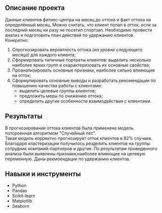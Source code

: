 ## Описание проекта

Данные клиентов фитнес-центра на месяц до оттока и факт оттока на определённый месяц.
Можно считать, что клиент попал в отток, если за последний месяц ни разу не посетил спортзал.
Необходимо провести анализ и подготовить план действий по удержанию клиентов.  
Конкретно:
1. Спрогнозировать вероятность оттока *(на уровне следующего месяца)* для каждого клиента;
2. Сформировать типичные портреты клиентов: выделить несколько наиболее ярких групп и охарактеризовать их основные свойства;
3. Проанализировать основные признаки, наиболее сильно влияющие на отток;
4. Сформулировать основные выводы и разработать рекомендации по повышению качества работы с клиентами:
    - выделить целевые группы клиентов;
    - предложить меры по снижению оттока;
    - определить другие особенности взаимодействия с клиентами.

 
## Результаты

В прогнозировании оттока клиентов была применена модель потсроенная алгоритмом "Случайный лес".  
Такая модель корректно прогнозирует отток клиентов в 82% случаев.  
Благодаря кластеризации получилось резделить клиентов на группы: сотрудник компаний-партнеров и другие.
По результатам проведенного анализа были выявлены признаки,наиболее влияющие на целевую переменную.
Даны рекмоендации по удержанию клиентов.


## Навыки и инструменты

- Python
- Pandas
- Scikit-learn
- Matplotlib
- Seaborn

